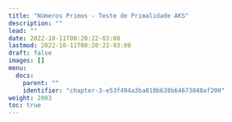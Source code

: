 ```yaml
---
title: "Números Primos - Teste de Primalidade AKS"
description: ""
lead: ""
date: 2022-10-11T00:20:22-03:00
lastmod: 2022-10-11T00:20:22-03:00
draft: false
images: []
menu:
  docs:
    parent: ""
    identifier: "chapter-3-e53f494a3ba810b638b64673048af200"
weight: 2003
toc: true
---
```

